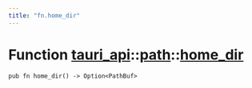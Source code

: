 ```yaml
---
title: "fn.home_dir"
---
```


# Function [tauri_api](/docs/api/rust/tauri_api/../index.html)::​[path](/docs/api/rust/tauri_api/index.html)::​[home_dir](/docs/api/rust/tauri_api/)

    pub fn home_dir() -> Option<PathBuf>
